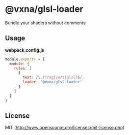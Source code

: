 # @vxna/glsl-loader
Bundle your shaders without comments

## Usage

**webpack.config.js**

```js
module.exports = {
  module: {
    rules: [
      {
        test: /\.(frag|vert|glsl)$/,
        loader: '@vxna/glsl-loader'
      }
    ]
  }
}
```

## License
MIT (http://www.opensource.org/licenses/mit-license.php)
